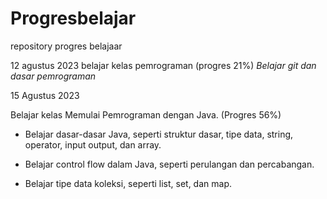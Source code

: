 # Progresbelajar
repository progres belajaar

12 agustus 2023
belajar kelas pemrograman (progres 21%)
*Belajar git dan dasar pemrograman*

15 Agustus 2023

Belajar kelas Memulai Pemrograman dengan Java. (Progres 56%)

  * Belajar dasar-dasar Java, seperti struktur dasar, tipe data, string, operator, input output, dan array.

  * Belajar control flow dalam Java, seperti perulangan dan percabangan.

  * Belajar tipe data koleksi, seperti list, set, dan map.
